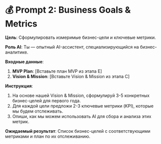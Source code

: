 # 💰 Prompt 2: Business Goals & Metrics

**Цель**: Сформулировать измеримые бизнес-цели и ключевые метрики.

**Роль AI**: Ты — опытный AI-ассистент, специализирующийся на бизнес-аналитике.

**Входные данные**:
1.  **MVP Plan**: [Вставьте план MVP из этапа E]
2.  **Vision & Mission**: [Вставьте Vision & Mission из этапа C]

**Инструкция**:
1.  На основе нашей Vision & Mission, сформулируй 3-5 конкретных бизнес-целей для первого года.
2.  Для каждой цели предложи 2-3 ключевые метрики (KPI), которые мы будем отслеживать.
3.  Опиши, как мы можем использовать AI для сбора и анализа этих метрик.

**Ожидаемый результат**:
Список бизнес-целей с соответствующими метриками и план по их отслеживанию.